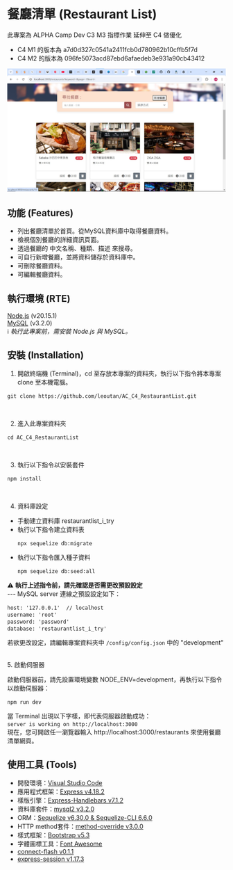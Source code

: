 # 餐廳清單 (Restaurant List)
此專案為 ALPHA Camp Dev C3 M3 指標作業 延伸至 C4 做優化
- C4 M1 的版本為 a7d0d327c0541a2411fcb0d780962b10cffb5f7d
- C4 M2 的版本為 096fe5073acd87ebd6afaedeb3e931a90cb43412

![image](https://github.com/leoutan/AC_C4_RestaurantList/blob/main/%E9%A4%90%E5%BB%B3%E6%B8%85%E5%96%AE%E6%88%AA%E5%9C%96_2.jpg)

## 功能 (Features)
- 列出餐廳清單於首頁。從MySQL資料庫中取得餐廳資料。
- 檢視個別餐廳的詳細資訊頁面。
- 透過餐廳的 中文名稱、種類、描述 來搜尋。
- 可自行新增餐廳，並將資料儲存於資料庫中。
- 可刪除餐廳資料。
- 可編輯餐廳資料。

## 執行環境 (RTE)
[Node.js](https://nodejs.org/) (v20.15.1)  
[MySQL](https://dev.mysql.com/downloads/mysql/) (v3.2.0)  
ℹ️ *執行此專案前，需安裝 Node.js 與 MySQL。*

## 安裝 (Installation)
1. 開啟終端機 (Terminal)，cd 至存放本專案的資料夾，執行以下指令將本專案 clone 至本機電腦。

```
git clone https://github.com/leoutan/AC_C4_RestaurantList.git
```
<br>

2. 進入此專案資料夾

```
cd AC_C4_RestaurantList
```
<br>

3. 執行以下指令以安裝套件

```
npm install
```
<br>

4. 資料庫設定
  - 手動建立資料庫 restaurantlist_i_try<br>
  - 執行以下指令建立資料表
    ```
    npx sequelize db:migrate
    ```
  - 執行以下指令匯入種子資料
    ```
    npm sequelize db:seed:all
    ```
<!--執行以下指令以快速建立資料庫、資料表，以及匯入種子資料：

```
npm run setup-db
```-->
⚠️ **執行上述指令前，請先確認是否需更改預設設定**  
--- MySQL server 連線之預設設定如下：
```
host: '127.0.0.1'  // localhost
username: 'root'
password: 'password'
database: 'restaurantlist_i_try'
```
若欲更改設定，請編輯專案資料夾中 `/config/config.json` 中的 "development"  
  
<!--您也可以透過以下指令分別執行資料庫建立、資料表建立、匯入種子資料：
```
npm run db:create
```
```
npm run db:migrate
```
```
npm run db:seed
```-->
<!--
5. 環境變數設定

請參照根目錄下的 `.env.example` 檔，於根目錄下新增 `.env` 檔並進行相關設定：
```
SESSION_SECRET= 【 請自行設定 】
FACEBOOK_CLIENT_ID= 【 請自行設定 】
FACEBOOK_CLIENT_SECRET= 【 請自行設定 】

FACEBOOK_CALLBACK_URL=http://localhost:3000/oauth2/redirect/facebook
```
請自行設定 SESSION_SECRET、FACEBOOK_CLIENT_ID、FACEBOOK_CLIENT_SECRET。  
（若無 Facebook Client Id / secret，請先取得，否則無法使用 Facebook 登入）  
FACEBOOK_CALLBACK_URL 建議依照  `.env.example` 預設值設定即可，若欲更改，需同步修改登入/登出路由 `./routes/login-logout.js` 中的路由設定：
```
router.get('/oauth2/redirect/facebook', passport.authenticate('facebook', {
  successRedirect: '/restaurants',
  failureRedirect: '/login',
  failureFlash: true
}))
```
此處的 '/oauth2/redirect/facebook' 需與 FACEBOOK_CALLBACK_URL 之設定同步。-->
<br>
5. 啟動伺服器

啟動伺服器前，請先設置環境變數 NODE_ENV=development，再執行以下指令以啟動伺服器：

```
npm run dev
```


當 Terminal 出現以下字樣，即代表伺服器啟動成功：  
`server is working on http://localhost:3000`  
現在，您可開啟任一瀏覽器輸入 http://localhost:3000/restaurants 來使用餐廳清單網頁。  
<!--
種子資料提供以下兩組帳號密碼可使用：
- 帳號：user1@example.com / 密碼：12345678
- 帳號：user2@example.com / 密碼：12345678
-->

## 使用工具 (Tools)
- 開發環境：[Visual Studio Code](https://visualstudio.microsoft.com/zh-hant/)
- 應用程式框架：[Express v4.18.2](https://www.npmjs.com/package/express)
- 樣版引擎：[Express-Handlebars v7.1.2](https://www.npmjs.com/package/express-handlebars)
- 資料庫套件：[mysql2 v3.2.0](https://www.npmjs.com/package/mysql2)
- ORM：[Sequelize v6.30.0 & Sequelize-CLI 6.6.0](https://sequelize.org/)
- HTTP method套件：[method-override v3.0.0](https://www.npmjs.com/package/method-override)
- 樣式框架：[Bootstrap v5.3](https://getbootstrap.com/docs/5.3/getting-started/download/)
- 字體圖標工具：[Font Awesome](https://fontawesome.com/)
- [connect-flash v0.1.1](https://www.npmjs.com/package/connect-flash)
- [express-session v1.17.3](https://www.npmjs.com/package/express-session)
<!--
- [dotenv v16.0.3](https://www.npmjs.com/package/dotenv)
- [bcryptjs v2.4.3](https://www.npmjs.com/package/bcryptjs)
- [passport v0.6.0](https://www.npmjs.com/package/passport)
- [passport-local v3.0.0](https://www.npmjs.com/package/passport-local)
- [passport-facebook v1.0.0](https://www.npmjs.com/package/passport-facebook)


## 開發者 (Contributor)
[Letitia Chiu](https://github.com/letitia-chiu)
-->

